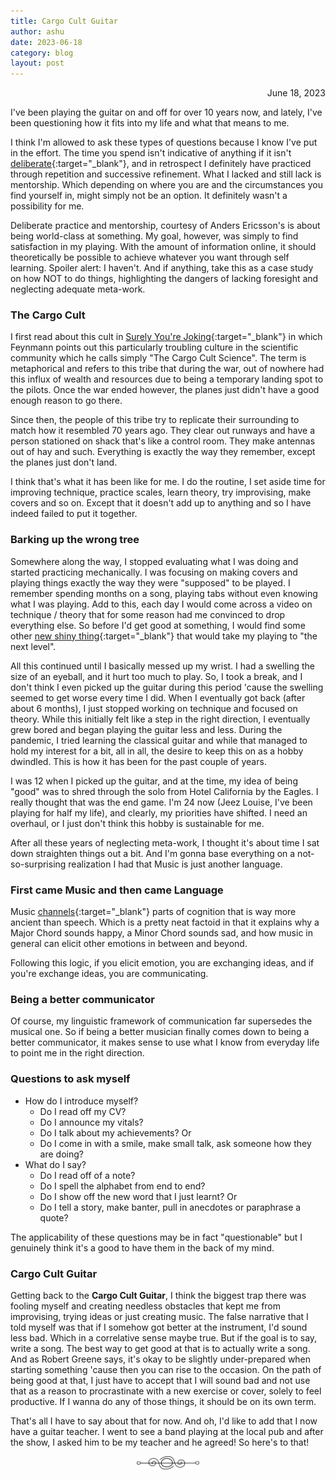 ```yaml
---
title: Cargo Cult Guitar
author: ashu
date: 2023-06-18
category: blog
layout: post
---
```

<div class="date" style="text-align: right;">June 18, 2023</div>

I've been playing the guitar on and off for over 10 years now, and lately, I've been questioning how it fits into my life and what that means to me.

I think I'm allowed to ask these types of questions because I know I've put in the effort. The time you spend isn't indicative of anything if it isn't [deliberate](https://www.annualreviews.org/doi/10.1146/annurev.psych.47.1.273){:target="_blank"}, and in retrospect I definitely have practiced through repetition and successive refinement. What I lacked and still lack is mentorship. Which depending on where you are and the circumstances you find yourself in, might simply not be an option. It definitely wasn't a possibility for me.

Deliberate practice and mentorship, courtesy of Anders Ericsson's is about being world-class at something. My goal, however, was simply to find satisfaction in my playing. With the amount of information online, it should theoretically be possible to achieve whatever you want through self learning. 
Spoiler alert: I haven't. And if anything, take this as a case study on how NOT to do things, highlighting the dangers of lacking foresight and neglecting adequate meta-work. 
### The Cargo Cult
I first read about this cult in [Surely You're Joking](https://en.wikipedia.org/wiki/Surely_You%27re_Joking,_Mr._Feynman!){:target="_blank"}  in which Feynmann points out this particularly troubling culture in the scientific community which he calls simply "The Cargo Cult Science". The term is metaphorical and refers to this tribe that during the war, out of nowhere had this influx of wealth and resources due to being a temporary landing spot to the pilots. Once the war ended however, the planes just didn't have a good enough reason to go there. 

Since then, the people of this tribe try to replicate their surrounding to match how it resembled 70 years ago. They clear out runways and have a person stationed on shack that's like a control room. They make antennas out of hay and such. Everything is exactly the way they remember, except the planes just don't land.

I think that's what it has been like for me. I do the routine, I set aside time for improving technique, practice scales, learn theory, try improvising, make covers and so on. Except that it doesn't add up to anything and so I have indeed failed to put it together. 

### Barking up the wrong tree
Somewhere along the way, I stopped evaluating what I was doing and started practicing mechanically. I was focusing on making covers and playing things exactly the way they were "supposed" to be played. I remember spending months on a song, playing tabs without even knowing what I was playing. Add to this, each day I would come across a video on technique / theory that for some reason had me convinced to drop everything else. So before I'd get good at something, I would find some other [new shiny thing](https://wiki.debian.org/DontBreakDebian#Don.27t_suffer_from_Shiny_New_Stuff_Syndrome){:target="_blank"} that would take my playing to "the next level". 

All this continued until I basically messed up my wrist. I had a swelling the size of an eyeball, and it hurt too much to play. So, I took a break, and I don't think I even picked up the guitar during this period 'cause the swelling seemed to get worse every time I did. When I eventually got back (after about 6 months), I just stopped working on technique and focused on theory.  While this initially felt like a step in the right direction, I eventually grew bored and began playing the guitar less and less. During the pandemic, I tried learning the classical guitar and while that managed to hold my interest for a bit, all in all, the desire to keep this on as a hobby dwindled. This is how it has been for the past couple of years. 

I was 12 when I picked up the guitar, and at the time, my idea of being "good" was to shred through the solo from Hotel California by the Eagles. I really thought that was the end game. I'm 24 now (Jeez Louise, I've been playing for half my life), and clearly, my priorities have shifted. I need an overhaul, or I just don't think this hobby is sustainable for me.

After all these years of neglecting meta-work, I thought it's about time I sat down straighten things out a bit. And I'm gonna base everything on a not-so-surprising realization I had that Music is just another language. 

### First came Music and then came Language
Music [channels](https://neurosciencenews.com/theory-music-underlies-language-acquisition/ ){:target="_blank"} parts of cognition that is way more ancient than speech. Which is a pretty neat factoid in that it explains why a Major Chord sounds happy, a Minor Chord sounds sad, and how music in general can elicit other emotions in between and beyond.

Following this logic, if you elicit emotion, you are exchanging ideas, and if you're exchange ideas, you are communicating. 

### Being a better communicator
Of course, my linguistic framework of communication far supersedes the musical one. So if being a better musician finally comes down to being a better communicator, it makes sense to use what I know from everyday life to point me in the right direction. 

### Questions to ask myself
- How do I introduce myself?
	- Do I read off my CV?
	- Do I announce my vitals?
	- Do I talk about my achievements?
	Or
	- Do I come in with a smile, make small talk, ask someone how they are doing? 
- What do I say?
	- Do I read off of a note?
	- Do I spell the alphabet from end to end?
	- Do I show off the new word that I just learnt?
	Or
	- Do I tell a story, make banter, pull in anecdotes or paraphrase a quote? 

The applicability of these questions may be in fact "questionable" but I genuinely think it's a good to have them in the back of my mind. 

### Cargo Cult Guitar
Getting back to the **Cargo Cult Guitar**, I think the biggest trap there was fooling myself and creating needless obstacles that kept me from improvising, trying ideas or just creating music. The false narrative that I told myself was that if I somehow got better at the instrument, I'd sound less bad. Which in a correlative sense maybe true. But if the goal is to say, write a song. The best way to get good at that is to actually write a song. And as Robert Greene says, it's okay to be slightly under-prepared when starting something 'cause then you can rise to the occasion. On the path of being good at that, I just have to accept that I will sound bad and not use that as a reason to procrastinate with a new exercise or cover, solely to feel productive. If I wanna do any of those things, it should be on its own term.


That's all I have to say about that for now. And oh, I'd like to add that I now have a guitar teacher. I went to see a band playing at the local pub and after the show, I asked him to be my teacher and he agreed! So here's to that!


<div style="display: flex; justify-content: center;">
  <img src="/assets/images/230617-page-ending-flourish.png" alt="image" style="max-width: 100px;">
</div>
